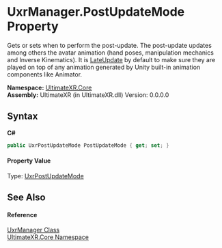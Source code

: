 # UxrManager.PostUpdateMode Property 
 

Gets or sets when to perform the post-update. The post-update updates among others the avatar animation (hand poses, manipulation mechanics and Inverse Kinematics). It is <a href="T_UltimateXR_Core_UxrPostUpdateMode">LateUpdate</a> by default to make sure they are played on top of any animation generated by Unity built-in animation components like Animator.

**Namespace:**&nbsp;<a href="N_UltimateXR_Core">UltimateXR.Core</a><br />**Assembly:**&nbsp;UltimateXR (in UltimateXR.dll) Version: 0.0.0.0

## Syntax

**C#**<br />
``` C#
public UxrPostUpdateMode PostUpdateMode { get; set; }
```


#### Property Value
Type: <a href="T_UltimateXR_Core_UxrPostUpdateMode">UxrPostUpdateMode</a>

## See Also


#### Reference
<a href="T_UltimateXR_Core_UxrManager">UxrManager Class</a><br /><a href="N_UltimateXR_Core">UltimateXR.Core Namespace</a><br />